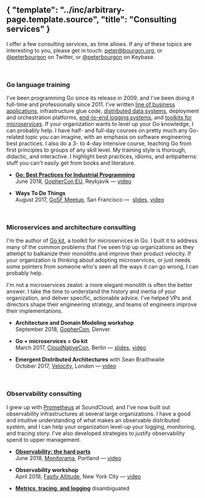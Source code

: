 {
	"template": "../inc/arbitrary-page.template.source",
    "title": "Consulting services"
}
---

I offer a few consulting services, as time allows.
If any of these topics are interesting to you, please get in touch:
 [peter@bourgon.org](mailto:peter@bourgon.org), or
 [@peterbourgon](https://twitter.com/peterbourgon) on Twitter, or
 [@peterbourgon](https://keybase.io/peterbourgon) on Keybase.

<br/>

### Go language training

I've been programming Go since its release in 2009, and I've been doing it full-time and professionally since 2011.
I've written
 [line of business applications](https://developers.soundcloud.com/blog/architecture-behind-our-new-search-and-explore-experience),
 infrastructure glue code,
 [distributed data systems](https://github.com/soundcloud/roshi),
 deployment and orchestration platforms, 
 [end-to-end logging systems](/ok-log), and
 [toolkits for microservices](https://github.com/go-kit/kit).
If your organization wants to level up your Go knowledge, I can probably help. I
have half- and full-day courses on pretty much any Go-related topic you can
imagine, with an emphasis on software engineering best practices. I also do a 3-
to 4-day intensive course, teaching Go from first principles to groups of any
skill level.
My training style is thorough, didactic, and interactive. I highlight best
practices, idioms, and antipatterns: stuff you can't easily get from books and
literature.

- **[Go: Best Practices for Industrial Programming](/go-for-industrial-programming/)** <br/>
    June 2018, [GopherCon EU](https://gophercon.is/), Reykjavík — [video](https://www.youtube.com/watch?v=PTE4VJIdHPg)

- **Ways To Do Things** <br/>
    August 2017, [GoSF Meetup](https://www.meetup.com/golangsf/), San Francisco — 
     [slides](https://speakerdeck.com/peterbourgon/ways-to-do-things), [video](https://www.youtube.com/watch?v=LHe1Cb_Ud_M)

<br/>

### Microservices and architecture consulting

I'm the author of [Go kit](https://gokit.io), a toolkit for microservices in Go.
I built it to address many of the common problems that I've seen trip up
organizations as they attempt to balkanize their monoliths and improve their
product velocity. If your organization is thinking about adopting microservices,
or just needs some pointers from someone who's seen all the ways it can go wrong,
I can probably help.

I'm not a microservices zealot: a more elegant monolith is often the better
answer. I take the time to understand the history and inertia of your
organization, and deliver specific, actionable advice. I've helped VPs and
directors shape their engineering strategy, and teams of engineers improve their
implementations.

- **Architecture and Domain Modeling workshop** <br/>
    September 2018, [GopherCon](https://gophercon.com), Denver

- **Go + microservices = Go kit** <br/>
    March 2017, [CloudNativeCon](https://cloudnativeeu2017.sched.com/), Berlin —
    [slides](https://speakerdeck.com/peterbourgon/go-plus-microservices-equals-go-kit), [video](https://www.youtube.com/watch?v=NX0sHF8ZZgw)

- **Emergent Distributed Architectures** with Sean Braithwaite <br/>
    October 2017, [Velocity](https://conferences.oreilly.com/velocity/vl-eu), London —
    [video](https://www.youtube.com/watch?v=5itZckAt-2A)

<br/>

### Observability consulting

I grew up with [Prometheus](https://prometheus.io) at SoundCloud,
 and I've now built out observability infrastructures at several large organizations.
I have a good and intuitive understanding of what makes an observable distributed system,
 and I can help your organization level-up your logging, monitoring, and tracing story.
I've also developed strategies to justify observability spend to upper management.

- **[Observability: the hard parts](/observability-the-hard-parts/)** <br/>
    June 2018, [Monitorama](http://monitorama.com/), Portland — [video](https://vimeo.com/274820991)

- **Observability workshop** <br/>
    April 2018, [Fastly Altitude](https://fastly.com/altitude-nyc), New York City — [video](https://vimeo.com/267641392) <br/>

- **[Metrics, tracing, and logging](/blog/2017/02/21/metrics-tracing-and-logging.html)** disambiguated